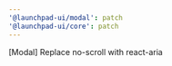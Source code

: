 ```yaml
---
'@launchpad-ui/modal': patch
'@launchpad-ui/core': patch
---
```


[Modal] Replace no-scroll with react-aria
